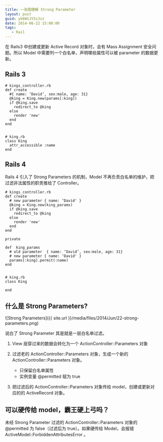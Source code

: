 ```yaml
---
title: 一张图理解 Strong Parameter
layout: post
guid: yk6W1Jt5zJzz
date: 2014-06-22 15:00:00
tags:
   - Rail
---
```


在 Rails3 中创建或更新 Active Record 对象时，会有 Mass Assignment 安全问题。所以 Model 中需要列一个白名单，声明哪些属性可以被 parameter 的数据更新。

## Rails 3

    # kings_controller.rb
    def create
      #{ name: ‘David’, sex:male, age: 31}
      @king = King.new(params[:king])
      if @king.save
        redirect_to @king
      else
        render 'new'
      end
    end


    # king.rb
    class King
      attr_accessible :name
    end


## Rails 4

Rails 4 引入了 Strong Parameters 的机制，Model 不再负责白名单的维护，把过滤非法属性的职责推给了 Controller。

    # kings_controller.rb
    def create
      # new parameter { name: ‘David' }
      @king = King.new(king_params)
      if @king.save
        redirect_to @king
      else
        render 'new'
      end
    end

    private

    def  king_params
      # old parameter  { name: ‘David’, sex:male, age: 31}
      # new parameter { name: ‘David' }
      params[:king].permit(:name)
    end


    # king.rb
    class King

    end 

## 什么是 Strong Parameters?

![Strong Parameters]({{ site.url }}/media/files/2014/Jun/22-strong-parameters.png)

说白了 Strong Parameter 其是就是一层白名单过滤。

1. View 层穿过来的数据会转化为一个 ActionController::Parameters 对象

2. 过滤老的 ActionController::Parameters 对象，生成一个新的 ActionController::Parameters 对象。

    * 只保留白名单属性
    * 实例变量 @permitted  赋为 true

3. 把过滤后的 ActionController::Parameters 对象传给 model，创建或更新对应的的 ActiveRecord 对象。

## 可以硬传给 model，霸王硬上弓吗？

未经 Strong Parameter 过滤的 ActionController::Parameters 对象的 @permitted 为 false（过滤后为 true）。如果硬传给 Model，会报错 ActiveModel::ForbiddenAttributesError 。 


